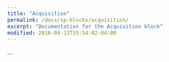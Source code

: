 ```yaml
---
title: "Acquisition"
permalink: /docs/sp-blocks/acquisition/
excerpt: "Documentation for the Acquisition block"
modified: 2016-04-13T15:54:02-04:00
---
```


...

